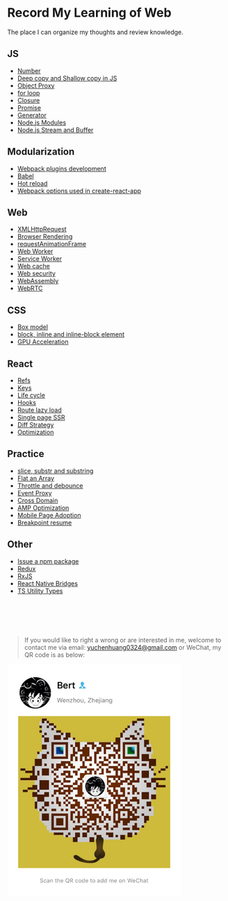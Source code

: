 # Record My Learning of Web

The place I can organize my thoughts and review knowledge.

## JS

- [Number](/js/number.md)
- [Deep copy and Shallow copy in JS](/js/object_copy.md)
- [Object Proxy](/js/object_proxy.md)
- [for loop](/js/for_loop.md)
- [Closure](/js/closure.md)
- [Promise](/js/promise.md)
- [Generator](/js/generator.md)
- [Node.js Modules](/js/node_mo.md)
- [Node.js Stream and Buffer](/js/stream_buffer.md)

## Modularization

- [Webpack plugins development](/modularization/webpack_structure.md)
- [Babel](/modularization/babel.md)
- [Hot reload](/modularization/hot_reload.md)
- [Webpack options used in create-react-app](/modularization/webpack_options.md)

## Web

- [XMLHttpRequest](/web/xhr.md)
- [Browser Rendering](/web/browser_render.md)
- [requestAnimationFrame](/web/requestAnimationFrame.md)
- [Web Worker](/web/web_worker.md)
- [Service Worker](/web/service_worker.md)
- [Web cache](/web/web_cache.md)
- [Web security](/web/web_security.md)
- [WebAssembly](/web/wasm.md)
- [WebRTC]()

## CSS

- [Box model](/css/box_model.md)
- [block, inline and inline-block element]()
- [GPU Acceleration]()

## React

- [Refs](/react/refs.md)
- [Keys](/react/keys.md)
- [Life cycle](/react/life_cycle.md)
- [Hooks](/react/hooks.md)
- [Route lazy load](/react/lazy_load.md)
- [Single page SSR](/react/ssr.md)
- [Diff Strategy]()
- [Optimization](/react/optimization.md)

## Practice

- [slice, substr and substring](/practical/string_process.md)
- [Flat an Array](/practical/flat_array.md)
- [Throttle and debounce](/practical/debounce_throttle.md)
- [Event Proxy](/practical/events_proxy.md)
- [Cross Domain](/practical/cross_domain.md)
- [AMP Optimization]()
- [Mobile Page Adoption]()
- [Breakpoint resume]()

## Other

- [Issue a npm package](/other/npm_issue.md)
- [Redux](/other/redux.md)
- [RxJS](/other/rxjs.md)
- [React Native Bridges](/other/rn_bridges.md)
- [TS Utility Types](/other/utility_types.md)

<br />
<br />
<br />
<br />

> If you would like to right a wrong or are interested in me, welcome to contact me via email: yuchenhuang0324@gmail.com or WeChat, my QR code is as below:

<img src="assets/qr_code.jpeg" width="400"/>
